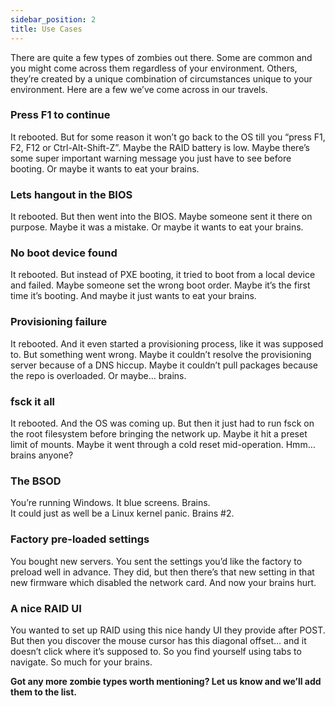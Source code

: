 ```yaml
---
sidebar_position: 2
title: Use Cases
---
```


There are quite a few types of zombies out there. Some are common and you might come across them regardless of your environment. Others, they’re created by a unique combination of circumstances unique to your environment. Here are a few we’ve come across in our travels.

### Press F1 to continue

It rebooted. But for some reason it won’t go back to the OS till you “press F1, F2, F12 or Ctrl-Alt-Shift-Z”. Maybe the RAID battery is low. Maybe there’s some super important warning message you just have to see before booting. Or maybe it wants to eat your brains.

### Lets hangout in the BIOS

It rebooted. But then went into the BIOS. Maybe someone sent it there on purpose. Maybe it was a mistake. Or maybe it wants to eat your brains.

### No boot device found

It rebooted. But instead of PXE booting, it tried to boot from a local device and failed. Maybe someone set the wrong boot order. Maybe it’s the first time it’s booting. And maybe it just wants to eat your brains.

### Provisioning failure

It rebooted. And it even started a provisioning process, like it was supposed to. But something went wrong. Maybe it couldn’t resolve the provisioning server because of a DNS hiccup. Maybe it couldn’t pull packages because the repo is overloaded. Or maybe… brains.

### fsck it all

It rebooted. And the OS was coming up. But then it just had to run fsck on the root filesystem before bringing the network up. Maybe it hit a preset limit of mounts. Maybe it went through a cold reset mid-operation. Hmm… brains anyone?

### The BSOD

You’re running Windows. It blue screens. Brains.  
It could just as well be a Linux kernel panic. Brains #2.

### Factory pre-loaded settings

You bought new servers. You sent the settings you’d like the factory to preload well in advance. They did, but then there’s that new setting in that new firmware which disabled the network card. And now your brains hurt.

### A nice RAID UI

You wanted to set up RAID using this nice handy UI they provide after POST. But then you discover the mouse cursor has this diagonal offset… and it doesn’t click where it’s supposed to. So you find yourself using tabs to navigate. So much for your brains.

**Got any more zombie types worth mentioning? Let us know and we’ll add them to the list.**
